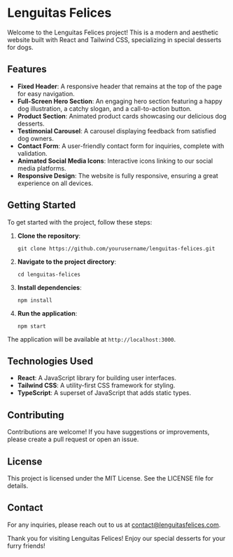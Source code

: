 # Lenguitas Felices

Welcome to the Lenguitas Felices project! This is a modern and aesthetic website built with React and Tailwind CSS, specializing in special desserts for dogs. 

## Features

- **Fixed Header**: A responsive header that remains at the top of the page for easy navigation.
- **Full-Screen Hero Section**: An engaging hero section featuring a happy dog illustration, a catchy slogan, and a call-to-action button.
- **Product Section**: Animated product cards showcasing our delicious dog desserts.
- **Testimonial Carousel**: A carousel displaying feedback from satisfied dog owners.
- **Contact Form**: A user-friendly contact form for inquiries, complete with validation.
- **Animated Social Media Icons**: Interactive icons linking to our social media platforms.
- **Responsive Design**: The website is fully responsive, ensuring a great experience on all devices.

## Getting Started

To get started with the project, follow these steps:

1. **Clone the repository**:
   ```
   git clone https://github.com/yourusername/lenguitas-felices.git
   ```

2. **Navigate to the project directory**:
   ```
   cd lenguitas-felices
   ```

3. **Install dependencies**:
   ```
   npm install
   ```

4. **Run the application**:
   ```
   npm start
   ```

The application will be available at `http://localhost:3000`.

## Technologies Used

- **React**: A JavaScript library for building user interfaces.
- **Tailwind CSS**: A utility-first CSS framework for styling.
- **TypeScript**: A superset of JavaScript that adds static types.

## Contributing

Contributions are welcome! If you have suggestions or improvements, please create a pull request or open an issue.

## License

This project is licensed under the MIT License. See the LICENSE file for details.

## Contact

For any inquiries, please reach out to us at [contact@lenguitasfelices.com](mailto:contact@lenguitasfelices.com). 

Thank you for visiting Lenguitas Felices! Enjoy our special desserts for your furry friends!